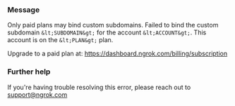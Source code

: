 
### Message
Only paid plans may bind custom subdomains.
Failed to bind the custom subdomain `&lt;SUBDOMAIN&gt;` for the account `&lt;ACCOUNT&gt;`.
This account is on the `&lt;PLAN&gt;` plan.

Upgrade to a paid plan at: https://dashboard.ngrok.com/billing/subscription

### Further help
If you're having trouble resolving this error, please reach out to [support@ngrok.com](mailto:support@ngrok.com?subject=Help%20with%20ERR_NGROK_313)

